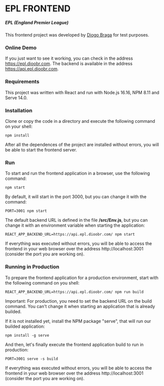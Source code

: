 # EPL FRONTEND
##### EPL (England Premier League)

This frontend project was developed by [Diogo Braga](mailto:the@dioobr.com "Diogo Braga") for test purposes.

### Online Demo

If you just want to see it working, you can check in the address https://epl.dioobr.com.
The backend is available in the address https://api.epl.dioobr.com.

### Requirements

This project was written with React and run with Node.js 16.16, NPM 8.11 and Serve 14.0.

### Installation

Clone or copy the code in a directory and execute the following command on your shell:

```shell
npm install
```

After all the dependences of the project are installed without errors, you will be able to start the frontend server.

### Run

To start and run the frontend application in a browser, use the following command:

```shell
npm start
```

By default, it will start in the port 3000, but you can change it with the command:

```shell
PORT=3001 npm start
```

The default backend URL is defined in the file **/src/Env.js**, but you can change it with an environment variable when starting the application:

```shell
REACT_APP_BACKEND_URL=https://api.epl.dioobr.com/ npm start
```
If everything was executed without errors, you will be able to access the frontend in your web browser over the address http://localhost:3001 (consider the port you are working on).

### Running in Production

To prepare the frontend application for a production environment, start with the following command on you shell:

```shell
REACT_APP_BACKEND_URL=https://api.epl.dioobr.com/ npm run build
```
Important: For production, you need to set the backend URL on the build command. You can't change it when starting an application that is already builded.

If it is not installed yet, install the NPM package "serve", that will run our builded application:

```shell
npm install -g serve
```

And then, let's finally execute the frontend application build to run in production:

```shell
PORT=3001 serve -s build
```
If everything was executed without errors, you will be able to access the frontend in your web browser over the address http://localhost:3001 (consider the port you are working on).